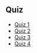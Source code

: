## Quiz

* [Quiz 1](https://docs.google.com/forms/d/e/1FAIpQLScmhm1O6ec2dTxSYILN8UUUrGJYAQoCK_vTFmC6LOxH24wJAQ/viewscore?pli=1&pli=1&viewscore=AE0zAgAMb2T-9LRiLZFvQzeRa9xQtEmfPn5H8ZfAIZKFBkyhWK9zfDuFEVryILKxgQ)
* [Quiz 2](https://docs.google.com/forms/d/e/1FAIpQLScwP-qD5j6QcLHbs6eutOqYNnhiMmfy1y7ITDFYzexg6B6F0Q/viewscore?pli=1&pli=1&viewscore=AE0zAgCEcrr-lsKdolqwZBTfCMC6TOJd5r7Gi6tou9KsBuKBUv3vrPFFFbLRH9rcug)
* [Quiz 3](https://docs.google.com/forms/d/e/1FAIpQLScRNKdOhDDRNN-1WPwB7Z-yUn0Hpj8HdGHCMBAwyjZNKEfABA/viewscore?pli=1&pli=1&pli=1&viewscore=AE0zAgBUzKjBf_XdPgESpMmDasVuErMKgaAycqBhECoG1iotA1OBdWDk5QZ86nSEpw)
* [Quiz 4](https://docs.google.com/forms/d/e/1FAIpQLSdR5KfRXHb-LPzc24KxmULgsTUCTQNozlxLNU1oz1dWFIHg8Q/viewscore?pli=1&pli=1&viewscore=AE0zAgCs6IKQelL60m3eJSKjh8h7FurwxuJBaBFYtmAqvCb_747oHyE1lv7fyqqEeA)
